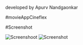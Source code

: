 developed by Apurv Nandgaonkar 

#movieAppCineflex

#Screenshot

![Screenshoot](https://github.com/D3lfik/movieAppCineflex/blob/master/cineflex.png)
![Screenshot]()
